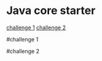 # Java core starter
[challenge 1](#challenge-1)
[challenge 2](#challenge-2)

#challenge 1

#challenge 2

